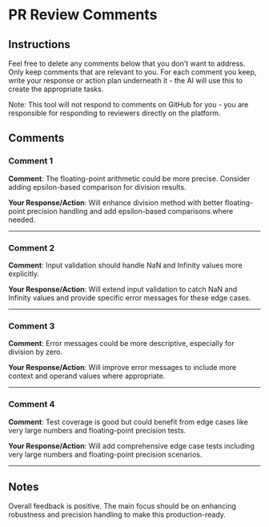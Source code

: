 # PR Review Comments

## Instructions

Feel free to delete any comments below that you don't want to address. Only keep comments that are relevant to you. For each comment you keep, write your response or action plan underneath it - the AI will use this to create the appropriate tasks.

Note: This tool will not respond to comments on GitHub for you - you are responsible for responding to reviewers directly on the platform.

## Comments

### Comment 1

**Comment**: The floating-point arithmetic could be more precise. Consider adding epsilon-based comparison for division results.

**Your Response/Action**: Will enhance division method with better floating-point precision handling and add epsilon-based comparisons where needed.

---

### Comment 2

**Comment**: Input validation should handle NaN and Infinity values more explicitly.

**Your Response/Action**: Will extend input validation to catch NaN and Infinity values and provide specific error messages for these edge cases.

---

### Comment 3

**Comment**: Error messages could be more descriptive, especially for division by zero.

**Your Response/Action**: Will improve error messages to include more context and operand values where appropriate.

---

### Comment 4

**Comment**: Test coverage is good but could benefit from edge cases like very large numbers and floating-point precision tests.

**Your Response/Action**: Will add comprehensive edge case tests including very large numbers and floating-point precision scenarios.

---

## Notes

Overall feedback is positive. The main focus should be on enhancing robustness and precision handling to make this production-ready.